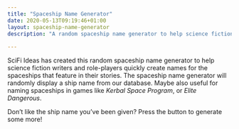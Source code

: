 ```yaml
---
title: "Spaceship Name Generator"
date: 2020-05-13T09:19:46+01:00
layout: spaceship-name-generator
description: "A random spaceship name generator to help science fiction writers & role-players quickly create names for the spaceships that feature in their stories. The spaceship name generator will randomly display a ship name from our database."
   
---
```


SciFi Ideas has created this random spaceship name generator to help science fiction writers and role-players quickly create names for the spaceships that feature in their stories. The spaceship name generator will randomly display a ship name from our database. Maybe also useful for naming spaceships in games like <em>Kerbal Space Program</em>, or <em>Elite Dangerous</em>.

Don’t like the ship name you’ve been given? Press the button to generate some more!
